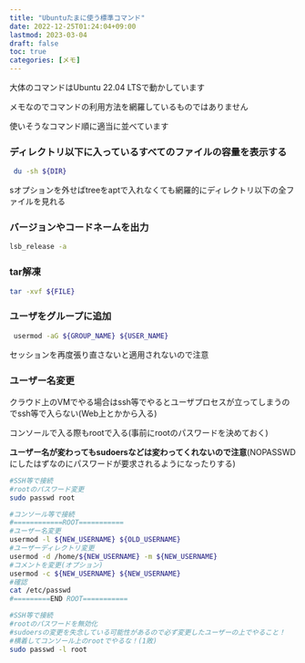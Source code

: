 ```yaml
---
title: "Ubuntuたまに使う標準コマンド"
date: 2022-12-25T01:24:04+09:00
lastmod: 2023-03-04
draft: false
toc: true
categories: [メモ]
---
```

大体のコマンドはUbuntu 22.04 LTSで動かしています

メモなのでコマンドの利用方法を網羅しているものではありません

使いそうなコマンド順に適当に並べています

### ディレクトリ以下に入っているすべてのファイルの容量を表示する
```bash
 du -sh ${DIR}
```
sオプションを外せばtreeをaptで入れなくても網羅的にディレクトリ以下の全ファイルを見れる

### バージョンやコードネームを出力
```bash
lsb_release -a
```

### tar解凍
```bash
tar -xvf ${FILE}
```

### ユーザをグループに追加
```bash
 usermod -aG ${GROUP_NAME} ${USER_NAME}
```

セッションを再度張り直さないと適用されないので注意

### ユーザー名変更
クラウド上のVMでやる場合はssh等でやるとユーザプロセスが立ってしまうのでssh等で入らない(Web上とかから入る)

コンソールで入る際もrootで入る(事前にrootのパスワードを決めておく)

**ユーザー名が変わってもsudoersなどは変わってくれないので注意**(NOPASSWDにしたはずなのにパスワードが要求されるようになったりする)

```bash
#SSH等で接続
#rootのパスワード変更
sudo passwd root

#コンソール等で接続
#============ROOT===========
#ユーザー名変更
usermod -l ${NEW_USERNAME} ${OLD_USERNAME}
#ユーザーディレクトリ変更
usermod -d /home/${NEW_USERNAME} -m ${NEW_USERNAME}
#コメントを変更(オプション)
usermod -c ${NEW_USERNAME} ${NEW_USERNAME}
#確認
cat /etc/passwd
#=========END ROOT===========

#SSH等で接続
#rootのパスワードを無効化
#sudoersの変更を失念している可能性があるので必ず変更したユーザーの上でやること！
#横着してコンソール上のrootでやるな！(1敗)
sudo passwd -l root
```